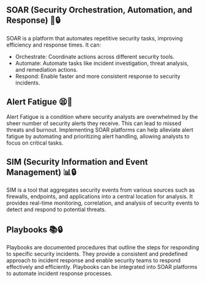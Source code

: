 ## SOAR (Security Orchestration, Automation, and Response) 🤖🔒

SOAR is a platform that automates repetitive security tasks, improving efficiency and response times. It can:

- Orchestrate: Coordinate actions across different security tools.
- Automate: Automate tasks like incident investigation, threat analysis, and remediation actions.
- Respond: Enable faster and more consistent response to security incidents.

## Alert Fatigue 😫🚨

Alert Fatigue is a condition where security analysts are overwhelmed by the sheer number of security alerts they receive. This can lead to missed threats and burnout. Implementing SOAR platforms can help alleviate alert fatigue by automating and prioritizing alert handling, allowing analysts to focus on critical tasks.

## SIM (Security Information and Event Management) 📊🔒

SIM is a tool that aggregates security events from various sources such as firewalls, endpoints, and applications into a central location for analysis. It provides real-time monitoring, correlation, and analysis of security events to detect and respond to potential threats.

## Playbooks 📚🔒

Playbooks are documented procedures that outline the steps for responding to specific security incidents. They provide a consistent and predefined approach to incident response and enable security teams to respond effectively and efficiently. Playbooks can be integrated into SOAR platforms to automate incident response processes.

